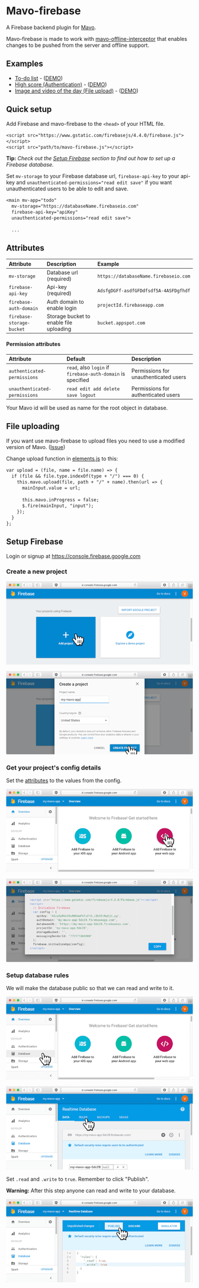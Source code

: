 # Mavo-firebase

A Firebase backend plugin for [Mavo](https://mavo.io).

Mavo-firebase is made to work with [mavo-offline-interceptor](https://github.com/valterkraemer/mavo-offline-interceptor) that enables changes to be pushed from the server and offline support.

## Examples

- [To-do list](https://github.com/valterkraemer/mavo-firebase/tree/master/examples/todo) - ([DEMO](https://valterkraemer.github.io/mavo-firebase/examples/todo/))
- [High score (Authentication)](https://github.com/valterkraemer/mavo-firebase/tree/master/examples/authentication) - ([DEMO](https://valterkraemer.github.io/mavo-firebase/examples/authentication/))
- [Image and video of the day (File upload)](https://github.com/valterkraemer/mavo-firebase/tree/master/examples/file-storage) - ([DEMO](https://valterkraemer.github.io/mavo-firebase/examples/file-storage/))

## Quick setup

Add Firebase and mavo-firebase to the `<head>` of your HTML file.

    <script src="https://www.gstatic.com/firebasejs/4.4.0/firebase.js"></script>
    <script src="path/to/mavo-firebase.js"></script>

**Tip:** *Check out the [Setup Firebase](#setup-firebase) section to find out how to set up a Firebase database.*

Set `mv-storage` to your Firebase database url, `firebase-api-key` to your api-key and `unauthenticated-permissions="read edit save"` if you want unauthenticated users to be able to edit and save.

```
<main mv-app="todo"
  mv-storage="https://databaseName.firebaseio.com"
  firebase-api-key="apiKey"
  unauthenticated-permissions="read edit save">

  ...
```

## Attributes

| Attribute                     | Description                             | Example                               |
|:------------------------------|:--------------------------------------- |:------------------------------------- |
| `mv-storage`                  | Database url (required)                 | `https://databaseName.firebaseio.com` |
| `firebase-api-key`            | Api-key (required)                      | `AdsfgDGFf-asdfGFDdfsdf5A-4ASFDgfhdf` |
| `firebase-auth-domain`        | Auth domain to enable login             | `projectId.firebaseapp.com`           |
| `firebase-storage-bucket`     | Storage bucket to enable file uploading | `bucket.appspot.com`                  |

#### Permission attributes

| Attribute                     | Default                                                     | Description                           |
|:----------------------------- |:----------------------------------------------------------- |:------------------------------------- |
| `authenticated-permissions`   | `read`, also `login` if `firebase-auth-domain` is specified | Permissions for unauthenticated users |
| `unauthenticated-permissions` | `read edit add delete save logout`                          | Permissions for authenticated users   |

Your Mavo id will be used as name for the root object in database.

## File uploading

If you want use mavo-firebase to upload files you need to use a modified version of Mavo. ([Issue](https://github.com/mavoweb/mavo/issues/292))

Change upload function in [elements.js](https://github.com/mavoweb/mavo/blob/master/src/elements.js) to this:

```
var upload = (file, name = file.name) => {
  if (file && file.type.indexOf(type + "/") === 0) {
    this.mavo.upload(file, path + "/" + name).then(url => {
      mainInput.value = url;

      this.mavo.inProgress = false;
      $.fire(mainInput, "input");
    });
  }
};
```

## Setup Firebase

Login or signup at https://console.firebase.google.com

### Create a new project

![1-add-project](assets/images/1-add-project.png "Add project")

![2-create-project](assets/images/2-create-project.png "Create project")

### Get your project's config details

Set the [attributes](#attributes) to the values from the config.

![3-add-firebase-to-your-web-app](assets/images/3-add-firebase-to-your-web-app.png "Add firebase to your web app")

![4-view-config](assets/images/4-view-config.png "View config")

### Setup database rules

We will make the database public so that we can read and write to it.

![5-go-to-database](assets/images/5-go-to-database.png "Go to database")

![6-go-to-rules](assets/images/6-go-to-rules.png "Go to rules")

Set `.read` and `.write` to `true`. Remember to click "Publish".

**Warning:** After this step anyone can read and write to your database.

![7-edit-rules](assets/images/7-edit-rules.png "Edit rules")
